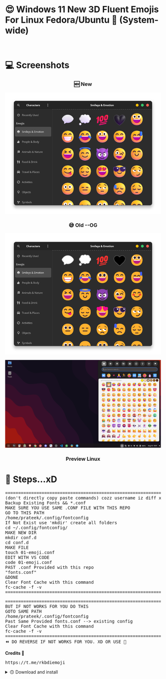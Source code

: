 <br>
<p align="center"> <h1><b>  😍 Windows 11 New 3D Fluent Emojis For Linux Fedora/Ubuntu 🐧 (System-wide)  </b> </h1> </p>
<br>

<h1>💻 Screenshots</h1>

<h3 align="center"> 🆕 New</h3>
<p align="center"> <img src="https://raw.githubusercontent.com/prateekmaru/Windows11_Fluent3DEmojis_Linux/main/Screenshots/new_3d.png"> </p>

<h3 align="center"> 😅 Old --OG</h3>
<p align="center"> <img src="https://raw.githubusercontent.com/prateekmaru/Windows11_Fluent3DEmojis_Linux/main/Screenshots/og_2d.png"> </p>

<p align="center"> <img src="https://raw.githubusercontent.com/prateekmaru/Windows11_Fluent3DEmojis_Linux/main/Screenshots/ss_systemwide.png"> </p>
<h3 align="center"> Preview Linux </h3>

<h1> 🏃 Steps...xD </h1>
<pre>
===================================================================
(don't directly copy paste commands) cozz username iz diff xD &&
Backup Existing Fonts && *.conf
MAKE SURE YOU USE SAME .CONF FILE WITH THIS REPO
GO TO THIS PATH
/home/prateek/.config/fontconfig
If Not Exist use 'mkdir' create all folders
cd ~/.config/fontconfig/
MAKE NEW DIR
mkdir conf.d
cd conf.d
MAKE FILE
touch 01-emoji.conf 
EDIT WITH VS CODE
code 01-emoji.conf 
PAST .conf Provided with this repo
"fonts.conf"
&DONE
Clear Font Cache with this command 
fc-cache -f -v
===================================================================
</pre>
<pre>
===================================================================
BUT IF NOT WORKS FOR YOU DO THIS
GOTO SAME PATH
/home/prateek/.config/fontconfig 
Past Same Provided fonts.conf --> existing config
Clear Font Cache with this command 
fc-cache -f -v
===================================================================
⏪ DO REVERSE IF NOT WORKS FOR YOU. XD OR USE 🧠
</pre>

<b> Credits 🙏 </b>
<br>
<pre>
https://t.me/rkbdiemoji
</pre>

<details> 
<b> PREL1.0🔻 </b>
<summary> 🙃 Download and install </summary>
- Download SourceCode <br> 
</pre><b><a href="">Click Here</> <br>
